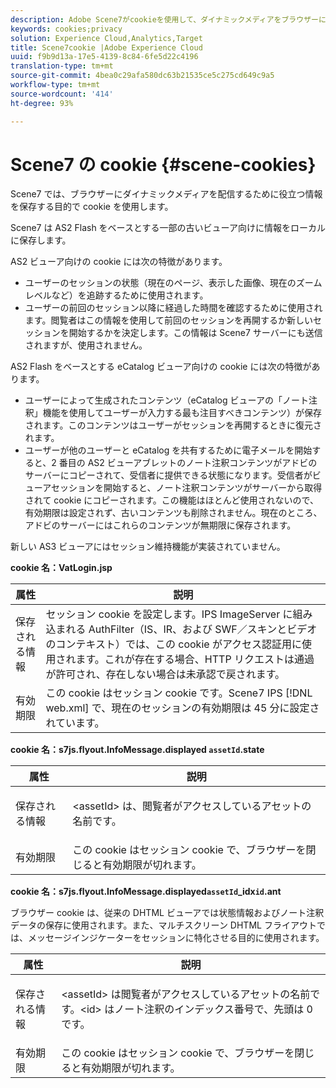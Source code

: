 ```yaml
---
description: Adobe Scene7がcookieを使用して、ダイナミックメディアをブラウザーに配信する際に役立つ情報を保存する方法。
keywords: cookies;privacy
solution: Experience Cloud,Analytics,Target
title: Scene7cookie |Adobe Experience Cloud
uuid: f9b9d13a-17e5-4139-8c84-6fe5d22c4196
translation-type: tm+mt
source-git-commit: 4bea0c29afa580dc63b21535ce5c275cd649c9a5
workflow-type: tm+mt
source-wordcount: '414'
ht-degree: 93%

---
```



# Scene7 の cookie {#scene-cookies}

Scene7 では、ブラウザーにダイナミックメディアを配信するために役立つ情報を保存する目的で cookie を使用します。

Scene7 は AS2 Flash をベースとする一部の古いビューア向けに情報をローカルに保存します。

AS2 ビューア向けの cookie には次の特徴があります。

* ユーザーのセッションの状態（現在のページ、表示した画像、現在のズームレベルなど）を追跡するために使用されます。
* ユーザーの前回のセッション以降に経過した時間を確認するために使用されます。閲覧者はこの情報を使用して前回のセッションを再開するか新しいセッションを開始するかを決定します。この情報は Scene7 サーバーにも送信されますが、使用されません。

AS2 Flash をベースとする eCatalog ビューア向けの cookie には次の特徴があります。

* ユーザーによって生成されたコンテンツ（eCatalog ビューアの「ノート注釈」機能を使用してユーザーが入力する最も注目すべきコンテンツ）が保存されます。このコンテンツはユーザーがセッションを再開するときに復元されます。
* ユーザーが他のユーザーと eCatalog を共有するために電子メールを開始すると、2 番目の AS2 ビューアブレットのノート注釈コンテンツがアドビのサーバーにコピーされて、受信者に提供できる状態になります。受信者がビューアセッションを開始すると、ノート注釈コンテンツがサーバーから取得されて cookie にコピーされます。この機能はほとんど使用されないので、有効期限は設定されず、古いコンテンツも削除されません。現在のところ、アドビのサーバーにはこれらのコンテンツが無期限に保存されます。

新しい AS3 ビューアにはセッション維持機能が実装されていません。

**cookie 名：VatLogin.jsp**

| 属性 | 説明 |
|---|---|
| 保存される情報 | セッション cookie を設定します。IPS ImageServer に組み込まれる AuthFilter（IS、IR、および SWF／スキンとビデオのコンテキスト）では、この cookie がアクセス認証用に使用されます。これが存在する場合、HTTP リクエストは通過が許可され、存在しない場合は未承認で戻されます。 |
| 有効期限 | この cookie はセッション cookie です。Scene7 IPS [!DNL web.xml] で、現在のセッションの有効期限は 45 分に設定されています。 |

**cookie 名：s7js.flyout.InfoMessage.displayed `assetId`.state**

<table id="table_6835D64C5D464A049F576621F2BE3FAD"> 
 <thead> 
  <tr> 
   <th colname="col1" class="entry"> 属性 </th> 
   <th colname="col2" class="entry"> 説明 </th> 
  </tr> 
 </thead>
 <tbody> 
  <tr> 
   <td colname="col1"> 保存される情報 </td> 
   <td colname="col2"> <p>&lt;assetId&gt; は、閲覧者がアクセスしているアセットの名前です。 </p> </td> 
  </tr> 
  <tr> 
   <td colname="col1"> 有効期限 </td> 
   <td colname="col2"> この cookie はセッション cookie で、ブラウザーを閉じると有効期限が切れます。 </td> 
  </tr> 
 </tbody> 
</table>

**cookie 名：s7js.flyout.InfoMessage.displayed`assetId`_idx`id`.ant**

ブラウザー cookie は、従来の DHTML ビューアでは状態情報およびノート注釈データの保存に使用されます。また、マルチスクリーン DHTML フライアウトでは、メッセージインジケーターをセッションに特化させる目的に使用されます。

<table id="table_8F6CC83D32D54BEE99884318AD126C98"> 
 <thead> 
  <tr> 
   <th colname="col1" class="entry"> 属性 </th> 
   <th colname="col2" class="entry"> 説明 </th> 
  </tr> 
 </thead>
 <tbody> 
  <tr> 
   <td colname="col1"> 保存される情報 </td> 
   <td colname="col2"> <p> </p> <p> &lt;assetId&gt; は閲覧者がアクセスしているアセットの名前です。&lt;id&gt; はノート注釈のインデックス番号で、先頭は 0 です。 </p> </td> 
  </tr> 
  <tr> 
   <td colname="col1"> 有効期限 </td> 
   <td colname="col2"> この cookie はセッション cookie で、ブラウザーを閉じると有効期限が切れます。 </td> 
  </tr> 
 </tbody> 
</table>

